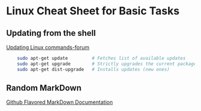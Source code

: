 # Linux Cheat Sheet for Basic Tasks

## Updating from the shell

[Updating Linux commands-forum](https://askubuntu.com/questions/196768/how-to-install-updates-via-command-line)

``` bash
    sudo apt-get update         # Fetches list of available updates
    sudo apt-get upgrade        # Strictly upgrades the current packages
    sudo apt-get dist-upgrade   # Installs updates (new ones)
```

## Random MarkDown

[Github Flavored MarkDown Documentation](https://github.github.com/gfm/#links)

